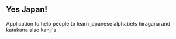 ## Yes Japan!

Application to help people to learn japanese alphabets hiragana and katakana also kanji´s

